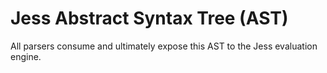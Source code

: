 # Jess Abstract Syntax Tree (AST)

All parsers consume and ultimately expose this AST to the Jess evaluation engine.